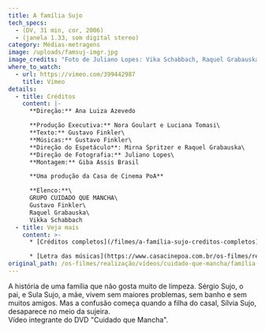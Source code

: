 ```yaml
---
title: A família Sujo
tech_specs:
  - (DV, 31 min, cor, 2006)
  - (janela 1.33, som digital stereo)
category: Médias-metragens
image: /uploads/famsuj-imgr.jpg
image_credits: "Foto de Juliano Lopes: Vika Schabbach, Raquel Grabauska e Gustavo Finkler"
where_to_watch:
  - url: https://vimeo.com/399442987
    title: Vimeo
details:
  - title: Créditos
    content: |-
      **Direção:** Ana Luiza Azevedo

      **Produção Executiva:** Nora Goulart e Luciana Tomasi\
      **Texto:** Gustavo Finkler\
      **Músicas:** Gustavo Finkler\
      **Direção do Espetáculo**: Mirna Spritzer e Raquel Grabauska\
      **Direção de Fotografia:** Juliano Lopes\
      **Montagem:** Giba Assis Brasil

      **Uma produção da Casa de Cinema PoA**

      **Elenco:**\
      GRUPO CUIDADO QUE MANCHA\
      Gustavo Finkler\
      Raquel Grabauska\
      Vikka Schabbach
  - title: Veja mais
    content: >-
      * [Créditos completos](/filmes/a-família-sujo-creditos-completos)

      * [Letra das músicas](https://www.casacinepoa.com.br/os-filmes/realização/vídeos/cuidado-que-mancha/família-sujo/letras-das-músicas.html)
original_path: /os-filmes/realização/vídeos/cuidado-que-mancha/família-sujo.html
---
```

A história de uma família que não gosta muito de limpeza. Sérgio Sujo, o pai, e Sula Sujo, a mãe, vivem sem maiores problemas, sem banho e sem muitos amigos. Mas a confusão começa quando a filha do casal, Sílvia Sujo, desaparece no meio da sujeira.\
Vídeo integrante do DVD "Cuidado que Mancha".